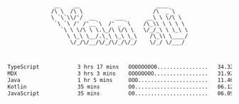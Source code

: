 <div align="center">
<pre><code>
 __    __                        ____      
/\ \  /\ \                      /\  _`\    
\ `\`\\/'/  __      ___       __\ \ \/\ \  
 `\ `\ /' /'__`\  /' _ `\    /\_\\ \ \ \ \ 
   `\ \ \/\ \ \.\_/\ \/\ \   \/_/_\ \ \_\ \
     \ \_\ \__/.\_\ \_\ \_\    /\_\\ \____/
      \/_/\/__/\/_/\/_/\/_/    \/_/ \/___/ 
                                           

</code></pre>

<!--START_SECTION:waka-->

```txt
TypeScript            3 hrs 17 mins   OOOOOOOO0................   34.32 %
MDX                   3 hrs 3 mins    OOOOOOOO.................   31.92 %
Java                  1 hr 5 mins     OOO......................   11.46 %
Kotlin                35 mins         O0.......................   06.12 %
JavaScript            35 mins         O0.......................   06.09 %
```

<!--END_SECTION:waka-->
